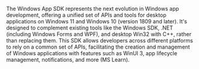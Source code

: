 The Windows App SDK represents the next evolution in Windows app development, offering a unified set of APIs and tools for desktop applications on Windows 11 and Windows 10 (version 1809 and later). It's designed to complement existing tools like the Windows SDK, .NET (including Windows Forms and WPF), and desktop Win32 with C++, rather than replacing them. This SDK allows developers across different platforms to rely on a common set of APIs, facilitating the creation and management of Windows applications with features such as WinUI 3, app lifecycle management, notifications, and more​ (MS Learn)​.